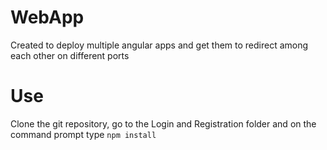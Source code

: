 # WebApp
Created to deploy multiple angular apps and get them to redirect among each other on different ports

# Use
Clone the git repository, go to the Login and Registration folder and on the command prompt type `npm install`
